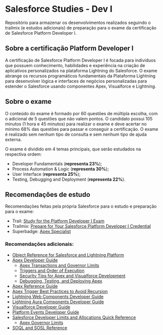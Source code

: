 # Salesforce Studies - Dev I
Repositório para armazenar os desenvolvimentos realizados seguindo o trailmix (e estudos adicionais) de preparação para o exame da certificação de Salesforce Platform Developer I.

## Sobre a certificação Platform Developer I
A certificação de  Salesforce Platform Developer I é focada para indivíduos que possuem conhecimento, habilidades e experiência na criação de aplicativos personalizados na plataforma Lightning do Salesforce. O exame abrange os recursos programáticos fundamentais da Plataforma Lightning para desenvolver lógica e interfaces de negócios personalizadas para estender o Salesforce usando componentes Apex, Visualforce e Lightning.

## Sobre o exame
O conteúdo do exame é formado por 60 questões de múltipla escolha, com o adicional de 5 questões que não valem pontos. O candidato possui 105 minutos (1 hora e 45 minutos) para realizar o exame e deve acertar no mínimo 68% das questões para passar e conseguir a certificação. O exame é realizado sem nenhum tipo de consulta e sem nenhum tipo de ajuda externa.

O exame é dividido em 4 temas principais, que serão estudados na respectiva ordem:

- Developer Fundamentals (**representa 23%**);
- Process Automation & Logic (**representa 30%**);
- User Interface (**representa 25%**);
- Testing, Debugging and Deployment (****************************representa 22%****************************).

## Recomendações de estudo
Recomendações feitas pela própria Salesforce para o estudo e preparação para o exame:

- Trail: [Study for the Platform Developer I Exam](https://trailhead.salesforce.com/en/content/learn/trails/platform-developer-i-certification-study-guide)
- Trailmix: [Prepare for Your Salesforce Platform Developer I Credential](https://trailhead.salesforce.com/en/users/strailhead/trailmixes/prepare-for-your-salesforce-platform-developer-i-credential)
- Superbadge: [Apex Specialist](https://trailhead.salesforce.com/content/learn/superbadges/superbadge_apex)

### Recomendações adicionais:

- [Object Reference for Salesforce and Lightning Platform](https://developer.salesforce.com/docs/atlas.en-us.object_reference.meta/object_reference/sforce_api_objects_concepts.htm)
- [Apex Developer Guide](https://developer.salesforce.com/docs/atlas.en-us.apexcode.meta/apexcode/apex_dev_guide.htm)
    - [Apex Transactions and Governor Limits](https://developer.salesforce.com/docs/atlas.en-us.apexcode.meta/apexcode/apex_limits_intro.htm)
    - [Triggers and Order of Execution](https://developer.salesforce.com/docs/atlas.en-us.apexcode.meta/apexcode/apex_triggers_order_of_execution.htm)
    - [Security Tips for Apex and Visualforce Development](https://developer.salesforce.com/docs/atlas.en-us.apexcode.meta/apexcode/pages_security_tips_intro.htm)
    - [Debugging, Testing, and Deploying Apex](https://developer.salesforce.com/docs/atlas.en-us.apexcode.meta/apexcode/apex_debug_test_deploy.htm)
- [Apex Reference Guide](https://developer.salesforce.com/docs/atlas.en-us.apexref.meta/apexref/apex_ref_guide.htm)
- [Apex Trigger Best Practices to Avoid Recursion](https://help.salesforce.com/s/articleView?id=000332407&type=1)
- [Lightning Web Components Developer Guide](https://developer.salesforce.com/docs/component-library/documentation/en/lwc)
- [Lightning Aura Components Developer Guide](https://developer.salesforce.com/docs/atlas.en-us.lightning.meta/lightning/intro_framework.htm)
- [Visualforce Developer Guide](https://developer.salesforce.com/docs/atlas.en-us.pages.meta/pages/pages_intro.htm)
- [Platform Events Developer Guide](https://developer.salesforce.com/docs/atlas.en-us.platform_events.meta/platform_events/platform_events_intro.htm)
- [Salesforce Developer Limits and Allocations Quick Reference](https://developer.salesforce.com/docs/atlas.en-us.salesforce_app_limits_cheatsheet.meta/salesforce_app_limits_cheatsheet/salesforce_app_limits_overview.htm?_ga=2.186187753.1355964299.1705319592-255730629.1701693285)
    - [Apex Governor Limits](https://developer.salesforce.com/docs/atlas.en-us.salesforce_app_limits_cheatsheet.meta/salesforce_app_limits_cheatsheet/salesforce_app_limits_platform_apexgov.htm)
- [SOQL and SOSL Reference](https://developer.salesforce.com/docs/atlas.en-us.soql_sosl.meta/soql_sosl/sforce_api_calls_soql_sosl_intro.htm)
